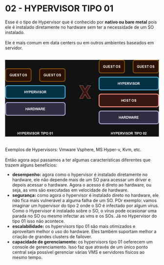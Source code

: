 # 02 - HYPERVISOR TIPO 01

Esse é o tipo de Hypervisor que é conhecido por **nativo ou bare metal** pois ele é instalado diretamente no hardware sem ter a necessidade de um SO instalado. <br></br>
Ele é mais comum em data centers ou em outros ambientes baseados em servidor. <br></br>

![HYPERVISOR](Imagens/t1_t2.png) <br></br>

Exemplos de Hypervisors: Vmware Vsphere, MS Hyper-v, Kvm, etc. <br></br>
Então agora aqui passamos a ter algumas características diferentes que trazem alguns benefícios:
- **desempenho:** agora como o hypervisor é instalado diretamente no hardware, ele não depende mais de um SO para acessar um driver e depois acessar o hardware. Agora o acesso é direto ao hardware, ou seja, as vms são executadas em velocidade de hardware.
- **segurança:** como agora o hypervisor é instalado direto no hardware, ele não fica mais vulnerável a alguma falha de um SO. POr exemplo: vamos imaginar um hypervisor do tipo 2 onde o SO é infectado por algum vírus. Como o Hypervisor é instalado sobre o SO, o vírus pode ocasionar uma parada no SO ou mesmo infectar as vms e os SOs. Já no Hypervisor do tipo 01 isso não acontece.
- **escalabilidade:** os hypervisors tipo 01 são mais otimizados e aproveitam melhor o uso do hardware. Eles também suportam melhor a criação de grandes clusters de failover.
- **capacidade de gerenciamento:** os hypervisors tipo 01 oeferecem um console de gerenciamento. Isso faz que através de um único ponto central seja possível gerenciar várias VMS e servidores físicos ao mesmo tempo.

